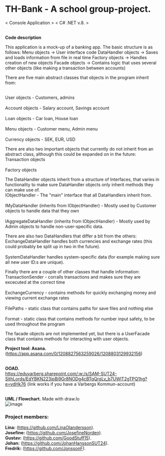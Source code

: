  # **TH-Bank - A school group-project.**

< Console Application >
< C# .NET v.8. >


<br>**Code description**<br/>

This application is a mock-up of a banking app. The basic structure is as follows:
Menu objects -> User interface code
DataHandler objects -> Saves and loads information from file in real time
Factory objects -> Handles creation of new objects
Facade objects -> Contains logic that uses several other objects (like making a transaction between accounts)

There are five main abstract classes that objects in the program inherit from:

<br>User objects - Customers, admins</br>
<br>Account objects - Salary account, Savings account</br>
<br>Loan objects - Car loan, House loan</br>
<br>Menu objects - Customer menu, Admin menu</br>
<br>Currency objects - SEK, EUR, USD</br>

There are also two important objects that currently do not inherit from an abstract class,
although this could be expanded on in the future:
<br>Transaction objects</br>
<br>Factory objects</br>

The DataHandler objects inherit from a structure of Interfaces, that varies in functionality
to make sure DataHandler objects only inherit methods they can make use of.
<br>IObjectHandler - The "main" interface that all DataHandlers inherit from. </br>
<br>IMyDataHandler (inherits from IObjectHandler) - Mostly used by Customer objects to handle data that they own</br>
<br>IAggregateDataHandler (inherits from IObjectHandler) - Mostly used by Admin objects to handle non-user-specific data.</br>

There are also two DataHandlers that differ a bit from the others:
<br>ExchangeDataHandler handles both currencies and exchange rates (this could probably be split up in two in the future).</br>
<br>SystemDataHandler handles system-specific data (for example making sure all new user ID:s are unique).</br>

Finally there are a couple of other classes that handle information:
<br>TransactionSender - corralls transactions and makes sure they are excecuted at the correct time</br>
<br>ExchangeCurrency - contains methods for quickly exchanging money and viewing current exchange rates</br>
<br>FilePaths - static class that contains paths for save files and nothing else</br>
<br>Format - static class that contains methods for number input safety, to be used throughout the program</br>

The facade objects are not implemented yet, but there is a UserFacade class that contains methods for
interacting with user objects.



**Project tool: Asana.**<br/>
(https://app.asana.com/0/1208827563259026/1208803129932156)<br/>

<br>**OOAD.**<br/>
https://eduvarberg.sharepoint.com/:w:/s/SAM-SUT24-SithLords/EdYBKN223ipBi9Gr8NODg4cBTqQrqLv_b7UWlT2gTPQ1hg?e=vdHk76
(link works if you have a Varbergs Kommun-account)

<br>**UML / Flowchart.** Made with draw.Io<br/>
![image](https://github.com/user-attachments/assets/db3f4aba-2587-4146-9657-3789d3955ec3)





 ### **Project members:**
 **Lina:** (https://github.com/LinaOlandersson).<br/>
 **Josefine:** (https://github.com/JosefineNorden).<br/>
 **Gustav:** (https://github.com/GoodStuff15).<br/>
 **Johan:** (https://github.com/JohanHanssonSUT24).<br/>
 **Fredrik:** (https://github.com/JonssonF).
